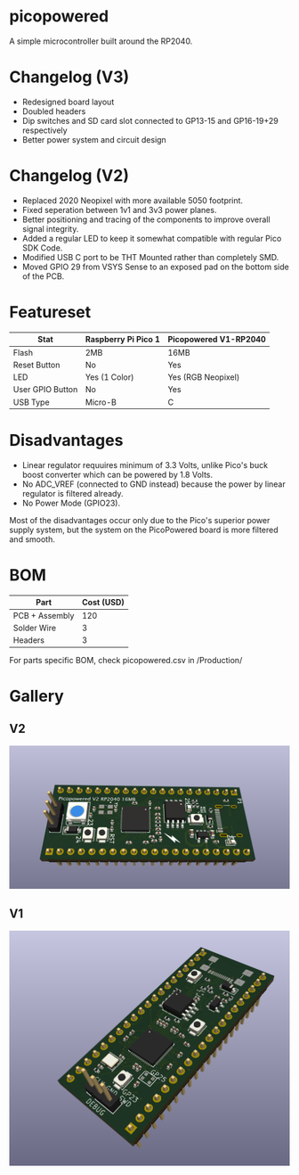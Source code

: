 # picopowered
A simple microcontroller built around the RP2040.

# Changelog (V3)
- Redesigned board layout
- Doubled headers
- Dip switches and SD card slot connected to GP13-15 and GP16-19+29 respectively
- Better power system and circuit design

# Changelog (V2)
- Replaced 2020 Neopixel with more available 5050 footprint.
- Fixed seperation between 1v1 and 3v3 power planes.
- Better positioning and tracing of the components to improve overall signal integrity.
- Added a regular LED to keep it somewhat compatible with regular Pico SDK Code.
- Modified USB C port to be THT Mounted rather than completely SMD.
- Moved GPIO 29 from VSYS Sense to an exposed pad on the bottom side of the PCB.


# Featureset
| **Stat**         | **Raspberry Pi Pico 1** | **Picopowered V1-RP2040** |
|------------------|-------------------------|---------------------------|
| Flash            | 2MB                     | 16MB                      |
| Reset Button     | No                      | Yes                       |
| LED              | Yes (1 Color)           | Yes (RGB Neopixel)        |
| User GPIO Button | No                      | Yes                       |
| USB Type         | Micro-B                 | C                         |

# Disadvantages
- Linear regulator requuires minimum of 3.3 Volts, unlike Pico's buck boost converter which can be powered by 1.8 Volts.
- No ADC_VREF (connected to GND instead) because the power by linear regulator is filtered already.
- No Power Mode (GPIO23).

Most of the disadvantages occur only due to the Pico's superior power supply system, but the system on the PicoPowered board is more filtered and smooth.

# BOM
| **Part**         | **Cost (USD)**          |
|------------------|-------------------------|
| PCB + Assembly   | 120                     |
| Solder Wire      | 3                       |
| Headers          | 3                       |



For parts specific BOM, check picopowered.csv in /Production/

# Gallery
## V2
![alt text](/img/v2.png)
## V1
![image](/img/v1.png)

